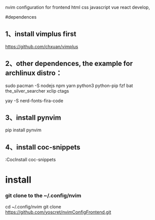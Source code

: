 nvim configuration for frontend html css javascript vue react develop,

#dependences

## 1、install vimplus first

https://github.com/chxuan/vimplus

## 2、other dependences, the example for archlinux distro：

sudo pacman -S nodejs npm yarn python3 python-pip fzf bat the_silver_searcher xclip ctags

yay -S nerd-fonts-fira-code

## 3、install pynvim

pip install pynvim

## 4、install coc-snippets

:CocInstall coc-snippets

# install
### git clone to the ~/.config/nvim

cd ~/.config/nvim
git clone https://github.com/yoscret/nvimConfigFrontend.git
